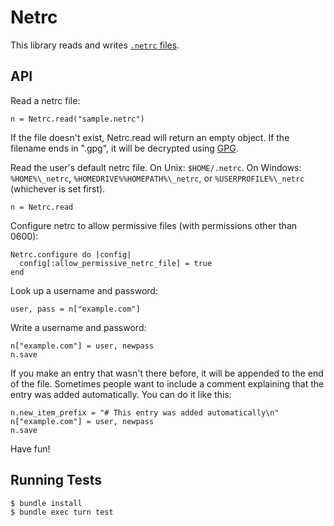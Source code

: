 # Netrc

This library reads and writes
[`.netrc` files](http://www.gnu.org/software/inetutils/manual/html_node/The-_002enetrc-File.html).

## API

Read a netrc file:

    n = Netrc.read("sample.netrc")

If the file doesn't exist, Netrc.read will return an empty object. If
the filename ends in ".gpg", it will be decrypted using
[GPG](http://www.gnupg.org/).

Read the user's default netrc file. On Unix: `$HOME/.netrc`.
On Windows: `%HOME%\_netrc`, `%HOMEDRIVE%%HOMEPATH%\_netrc`, or `%USERPROFILE%\_netrc` (whichever is set first).

    n = Netrc.read

Configure netrc to allow permissive files (with permissions other than 0600):

    Netrc.configure do |config|
      config[:allow_permissive_netrc_file] = true
    end

Look up a username and password:

    user, pass = n["example.com"]

Write a username and password:

    n["example.com"] = user, newpass
    n.save

If you make an entry that wasn't there before, it will be appended
to the end of the file. Sometimes people want to include a comment
explaining that the entry was added automatically. You can do it
like this:

    n.new_item_prefix = "# This entry was added automatically\n"
    n["example.com"] = user, newpass
    n.save

Have fun!

## Running Tests

    $ bundle install
    $ bundle exec turn test
